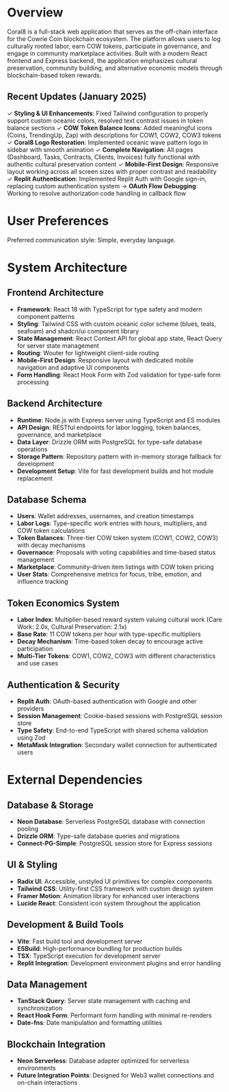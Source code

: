 # Overview

Coral8 is a full-stack web application that serves as the off-chain interface for the Cowrie Coin blockchain ecosystem. The platform allows users to log culturally rooted labor, earn COW tokens, participate in governance, and engage in community marketplace activities. Built with a modern React frontend and Express backend, the application emphasizes cultural preservation, community building, and alternative economic models through blockchain-based token rewards.

## Recent Updates (January 2025)

✓ **Styling & UI Enhancements**: Fixed Tailwind configuration to properly support custom oceanic colors, resolved text contrast issues in token balance sections
✓ **COW Token Balance Icons**: Added meaningful icons (Coins, TrendingUp, Zap) with descriptions for COW1, COW2, COW3 tokens  
✓ **Coral8 Logo Restoration**: Implemented oceanic wave pattern logo in sidebar with smooth animation
✓ **Complete Navigation**: All pages (Dashboard, Tasks, Contracts, Clients, Invoices) fully functional with authentic cultural preservation content
✓ **Mobile-First Design**: Responsive layout working across all screen sizes with proper contrast and readability
✓ **Replit Authentication**: Implemented Replit Auth with Google sign-in, replacing custom authentication system
→ **OAuth Flow Debugging**: Working to resolve authorization code handling in callback flow

# User Preferences

Preferred communication style: Simple, everyday language.

# System Architecture

## Frontend Architecture
- **Framework**: React 18 with TypeScript for type safety and modern component patterns
- **Styling**: Tailwind CSS with custom oceanic color scheme (blues, teals, seafoam) and shadcn/ui component library
- **State Management**: React Context API for global app state, React Query for server state management
- **Routing**: Wouter for lightweight client-side routing
- **Mobile-First Design**: Responsive layout with dedicated mobile navigation and adaptive UI components
- **Form Handling**: React Hook Form with Zod validation for type-safe form processing

## Backend Architecture
- **Runtime**: Node.js with Express server using TypeScript and ES modules
- **API Design**: RESTful endpoints for labor logging, token balances, governance, and marketplace
- **Data Layer**: Drizzle ORM with PostgreSQL for type-safe database operations
- **Storage Pattern**: Repository pattern with in-memory storage fallback for development
- **Development Setup**: Vite for fast development builds and hot module replacement

## Database Schema
- **Users**: Wallet addresses, usernames, and creation timestamps
- **Labor Logs**: Type-specific work entries with hours, multipliers, and COW token calculations
- **Token Balances**: Three-tier COW token system (COW1, COW2, COW3) with decay mechanisms
- **Governance**: Proposals with voting capabilities and time-based status management
- **Marketplace**: Community-driven item listings with COW token pricing
- **User Stats**: Comprehensive metrics for focus, tribe, emotion, and influence tracking

## Token Economics System
- **Labor Index**: Multiplier-based reward system valuing cultural work (Care Work: 2.0x, Cultural Preservation: 2.1x)
- **Base Rate**: 11 COW tokens per hour with type-specific multipliers
- **Decay Mechanism**: Time-based token decay to encourage active participation
- **Multi-Tier Tokens**: COW1, COW2, COW3 with different characteristics and use cases

## Authentication & Security
- **Replit Auth**: OAuth-based authentication with Google and other providers
- **Session Management**: Cookie-based sessions with PostgreSQL session store
- **Type Safety**: End-to-end TypeScript with shared schema validation using Zod
- **MetaMask Integration**: Secondary wallet connection for authenticated users

# External Dependencies

## Database & Storage
- **Neon Database**: Serverless PostgreSQL database with connection pooling
- **Drizzle ORM**: Type-safe database queries and migrations
- **Connect-PG-Simple**: PostgreSQL session store for Express sessions

## UI & Styling
- **Radix UI**: Accessible, unstyled UI primitives for complex components
- **Tailwind CSS**: Utility-first CSS framework with custom design system
- **Framer Motion**: Animation library for enhanced user interactions
- **Lucide React**: Consistent icon system throughout the application

## Development & Build Tools
- **Vite**: Fast build tool and development server
- **ESBuild**: High-performance bundling for production builds
- **TSX**: TypeScript execution for development server
- **Replit Integration**: Development environment plugins and error handling

## Data Management
- **TanStack Query**: Server state management with caching and synchronization
- **React Hook Form**: Performant form handling with minimal re-renders
- **Date-fns**: Date manipulation and formatting utilities

## Blockchain Integration
- **Neon Serverless**: Database adapter optimized for serverless environments
- **Future Integration Points**: Designed for Web3 wallet connections and on-chain interactions